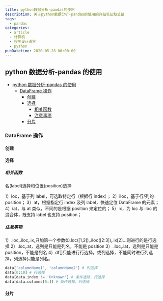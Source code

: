 ```yaml
---
title: python数据分析-pandas的使用
description: 关于python数据分析-pandas的使用的详细笔记和总结
tags:
  - pandas
categories:
  - article
  - 计算机
  - 程序设计语言
  - python
pubDatetime: 2020-05-28 00:00:00
---
```


## python 数据分析-pandas 的使用

- [python 数据分析-pandas 的使用](#python-数据分析-pandas-的使用)
  - [DataFrame 操作](#dataframe-操作)
    - [创建](#创建)
    - [选择](#选择)
      - [相关函数](#相关函数)
      - [注意事项](#注意事项)
    - [分片](#分片)

### DataFrame 操作

#### 创建

#### 选择

##### 相关函数

名(label)选择和位置(position)选择

1）loc，基于列 label，可选取特定行（根据行 index）；
2）iloc，基于行/列的 position；
3）at，根据指定行 index 及列 label，快速定位 DataFrame 的元素；
4）iat，与 at 类似，不同的是根据 position 来定位的；
5）ix，为 loc 与 iloc 的混合体，既支持 label 也支持 position；

##### 注意事项

1）.loc,.iloc,.ix,只加第一个参数如.loc([1,2]),.iloc([2:3]),.ix[2]…则进行的是行选择
2）.loc,.at，选列是只能是列名，不能是 position
3）.iloc,.iat，选列是只能是 position，不能是列名
4）df[]只能进行行选择，或列选择，不能同时进行列选择，列选择只能是列名。

```python
data['columnName1', 'columnName2'] # 列选择
data[0:10] # 行选择
data[data.index != 'Unknown'] # 条件选择，行选择
data[data.columns[5:]] # 条件选择，列选择
```

#### 分片
